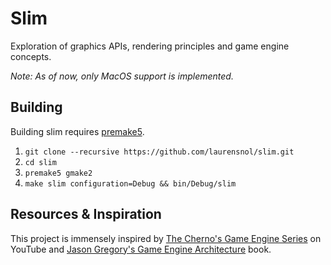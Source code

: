 # Slim

Exploration of graphics APIs, rendering principles and game engine concepts.

*Note: As of now, only MacOS support is implemented.*

## Building

Building slim requires [premake5](https://premake.github.io/).

1. `git clone --recursive https://github.com/laurensnol/slim.git`
2. `cd slim`
3. `premake5 gmake2`
4. `make slim configuration=Debug && bin/Debug/slim`

## Resources & Inspiration

This project is immensely inspired by [The Cherno's Game Engine Series](https://thecherno.com/engine) on YouTube and [Jason Gregory's Game Engine Architecture](https://www.gameenginebook.com/) book.
